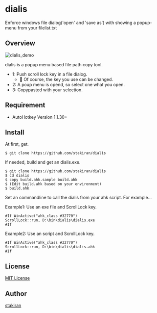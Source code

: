 # dialis
Enforce windows file dialog('open' and 'save as') with showing a popup-menu from your filelist.txt

## Overview
![dialis_demo](https://user-images.githubusercontent.com/23325839/70042641-93954380-1602-11ea-9c88-12f37b9e1b40.gif)

dialis is a popup menu based file path copy tool.

- 1: Push scroll lock key in a file dialog.
  - :memo: Of course, the key you use can be changed.
- 2: A poup menu is opend, so select one what you open.
- 3: Copypasted with your selection.

## Requirement
- AutoHotkey Version 1.1.30+

## Install
At first, get.

```
$ git clone https://github.com/stakiran/dialis
```

If needed, build and get an dialis.exe.

```
$ git clone https://github.com/stakiran/dialis
$ cd dialis
$ copy build.ahk.sample build.ahk
$ (Edit build.ahk based on your environment)
$ build.ahk
```

Set an commandline to call the dialis from your ahk script. For example...

Example1: Use an exe file and ScrollLock key.

```ahk
#If WinActive("ahk_class #32770")
ScrollLock::run, D:\bin\dialis\dialis.exe
#If
```

Example2: Use an script and ScrollLock key.

```ahk
#If WinActive("ahk_class #32770")
ScrollLock::run, D:\bin\dialis\dialis.ahk
#If
```

## License
[MIT License](LICENSE)

## Author
[stakiran](https://github.com/stakiran)
